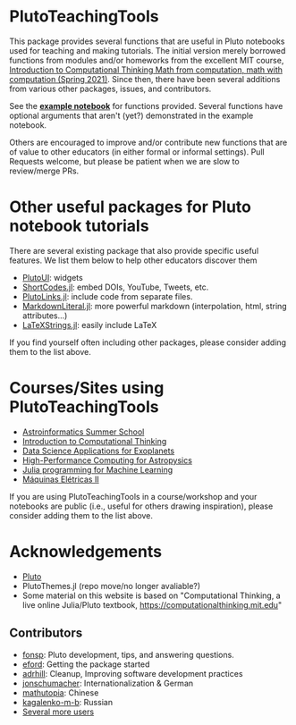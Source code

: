# PlutoTeachingTools

This package provides several functions that are useful in Pluto notebooks used for teaching and making tutorials.  The initial version merely borrowed functions from modules and/or homeworks from the excellent MIT course, [Introduction to Computational Thinking
Math from computation, math with computation (Spring 2021)](https://computationalthinking.mit.edu/Spring21/). Since then, there have been several additions from various other packages, issues, and contributors.  

See the **[example notebook](https://juliapluto.github.io/PlutoTeachingTools.jl/example.html)** for functions provided.
Several functions have optional arguments that aren't (yet?) demonstrated in the example notebook.

Others are encouraged to improve and/or contribute new functions that are of value to other educators (in either formal or informal settings).  Pull Requests welcome, but please be patient when we are slow to review/merge PRs.

# Other useful packages for Pluto notebook tutorials
There are several existing package that also provide specific useful features.  We list them below to help other educators discover them
- [PlutoUI](https://github.com/fonsp/PlutoUI.jl): widgets
- [ShortCodes.jl](https://github.com/hellemo/ShortCodes.jl): embed DOIs, YouTube, Tweets, etc.
- [PlutoLinks.jl](https://github.com/JuliaPluto/PlutoLinks.jl): include code from separate files.
- [MarkdownLiteral.jl](https://github.com/JuliaPluto/MarkdownLiteral.jl): more powerful markdown (interpolation, html, string attributes...)
- [LaTeXStrings.jl](https://github.com/JuliaStrings/LaTeXStrings.jl): easily include LaTeX

If you find yourself often including other packages, please consider adding them to the list above.
 
# Courses/Sites using PlutoTeachingTools 
- [Astroinformatics Summer School](https://github.com/Astroinformatics/SummerSchool2022)
- [Introduction to Computational Thinking](https://computationalthinking.mit.edu/Fall24/)
- [Data Science Applications for Exoplanets](https://github.com/PsuAstro497/Fall2022)
- [High-Performance Computing for Astropysics](https://psuastro528.github.io/Fall2023/)
- [Julia programming for Machine Learning](https://github.com/adrhill/julia-ml-course)
- [Máquinas Elétricas II](https://ricardo-luis.github.io/isel-me2/Fall23/)

If you are using PlutoTeachingTools in a course/workshop and your notebooks are public (i.e., useful for others drawing inspiration), please consider adding them to the list above.

# Acknowledgements
- [Pluto](https://github.com/fonsp/Pluto.jl)
- PlutoThemes.jl (repo move/no longer avaliable?)
- Some material on this website is based on "Computational Thinking, a live online Julia/Pluto textbook, https://computationalthinking.mit.edu"

## Contributors
- [fonsp](https://github.com/fonsp): Pluto development, tips, and answering questions.
- [eford](https://github.com/eford):  Getting the package started
- [adrhill](https://github.com/adrhill):  Cleanup, Improving software development practices
- [jonschumacher](https://github.com/jonschumacher):  Internationalization & German
- [mathutopia](https://github.com/mathutopia): Chinese
- [kagalenko-m-b](kagalenko-m-b): Russian
- [Several more users](https://github.com/JuliaPluto/PlutoTeachingTools.jl/graphs/contributors)
 
